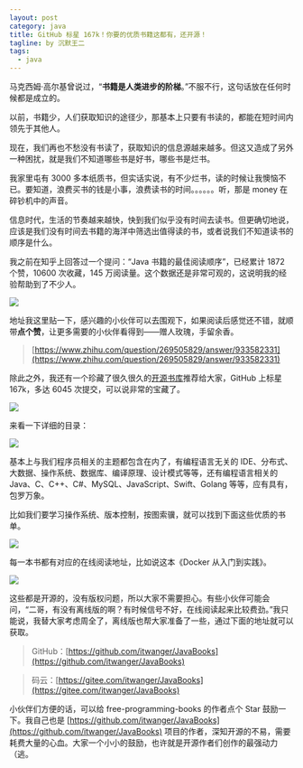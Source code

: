 ```yaml
---
layout: post
category: java
title: GitHub 标星 167k！你要的优质书籍这都有，还开源！
tagline: by 沉默王二
tags: 
  - java
---
```


马克西姆·高尔基曾说过，“**书籍是人类进步的阶梯**。”不服不行，这句话放在任何时候都是成立的。

<!--more-->




以前，书籍少，人们获取知识的途径少，那基本上只要有书读的，都能在短时间内领先于其他人。

现在，我们再也不愁没有书读了，获取知识的信息源越来越多。但这又造成了另外一种困扰，就是我们不知道哪些书是好书，哪些书是烂书。

我家里屯有 3000 多本纸质书，但实话实说，有不少烂书，读的时候让我懊恼不已。要知道，浪费买书的钱是小事，浪费读书的时间。。。。。。听，那是 money 在碎钞机中的声音。

信息时代，生活的节奏越来越快，快到我们似乎没有时间去读书。但更确切地说，应该是我们没有时间去书籍的海洋中筛选出值得读的书，或者说我们不知道读书的顺序是什么。

我之前在知乎上回答过一个提问：“Java 书籍的最佳阅读顺序”，已经累计 1872 个赞，10600 次收藏，145 万阅读量。这个数据还是非常可观的，这说明我的经验帮助到了不少人。

![](http://www.itwanger.com/assets/images/2021/02/github-free-books-01.png)

地址我这里贴一下，感兴趣的小伙伴可以去围观下，如果阅读后感觉还不错，就顺带**点个赞**，让更多需要的小伙伴看得到——赠人玫瑰，手留余香。

>[https://www.zhihu.com/question/269505829/answer/933582331](https://www.zhihu.com/question/269505829/answer/933582331)

除此之外，我还有一个珍藏了很久很久的[开源书库](https://github.com/EbookFoundation/free-programming-books/blob/master/free-programming-books-zh.md)推荐给大家，GitHub 上标星 167k，多达 6045 次提交，可以说非常的宝藏了。

![](http://www.itwanger.com/assets/images/2021/02/github-free-books-02.png)

来看一下详细的目录：

![](http://www.itwanger.com/assets/images/2021/02/github-free-books-03.png)

基本上与我们程序员相关的主题都包含在内了，有编程语言无关的 IDE、分布式、大数据、操作系统、数据库、编译原理、设计模式等等，还有编程语言相关的 Java、C、C++、C#、MySQL、JavaScript、Swift、Golang 等等，应有具有，包罗万象。

比如我们要学习操作系统、版本控制，按图索骥，就可以找到下面这些优质的书单。

![](http://www.itwanger.com/assets/images/2021/02/github-free-books-04.png)

每一本书都有对应的在线阅读地址，比如说这本《Docker 从入门到实践》。

![](http://www.itwanger.com/assets/images/2021/02/github-free-books-05.png)

这些都是开源的，没有版权问题，所以大家不需要担心。有些小伙伴可能会问，“二哥，有没有离线版的啊？有时候信号不好，在线阅读起来比较费劲。”我只能说，我替大家考虑周全了，离线版也帮大家准备了一些，通过下面的地址就可以获取。

>GitHub：[https://github.com/itwanger/JavaBooks](https://github.com/itwanger/JavaBooks)

>码云：[https://gitee.com/itwanger/JavaBooks](https://gitee.com/itwanger/JavaBooks)



小伙伴们方便的话，可以给 free-programming-books 的作者点个 Star 鼓励一下。我自己也是 [https://github.com/itwanger/JavaBooks](https://github.com/itwanger/JavaBooks) 项目的作者，深知开源的不易，需要耗费大量的心血。大家一个小小的鼓励，也许就是开源作者们创作的最强动力（逃。